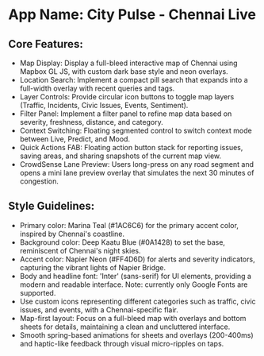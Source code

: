# **App Name**: City Pulse - Chennai Live

## Core Features:

- Map Display: Display a full-bleed interactive map of Chennai using Mapbox GL JS, with custom dark base style and neon overlays.
- Location Search: Implement a compact pill search that expands into a full-width overlay with recent queries and tags.
- Layer Controls: Provide circular icon buttons to toggle map layers (Traffic, Incidents, Civic Issues, Events, Sentiment).
- Filter Panel: Implement a filter panel to refine map data based on severity, freshness, distance, and category.
- Context Switching: Floating segmented control to switch context mode between Live, Predict, and Mood.
- Quick Actions FAB: Floating action button stack for reporting issues, saving areas, and sharing snapshots of the current map view.
- CrowdSense Lane Preview: Users long-press on any road segment and opens a mini lane preview overlay that simulates the next 30 minutes of congestion.

## Style Guidelines:

- Primary color: Marina Teal (#1AC6C6) for the primary accent color, inspired by Chennai's coastline.
- Background color: Deep Kaatu Blue (#0A1428) to set the base, reminiscent of Chennai's night skies.
- Accent color: Napier Neon (#FF4D6D) for alerts and severity indicators, capturing the vibrant lights of Napier Bridge.
- Body and headline font: 'Inter' (sans-serif) for UI elements, providing a modern and readable interface. Note: currently only Google Fonts are supported.
- Use custom icons representing different categories such as traffic, civic issues, and events, with a Chennai-specific flair.
- Map-first layout: Focus on a full-bleed map with overlays and bottom sheets for details, maintaining a clean and uncluttered interface.
- Smooth spring-based animations for sheets and overlays (200-400ms) and haptic-like feedback through visual micro-ripples on taps.